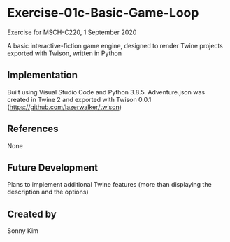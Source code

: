 # Exercise-01c-Basic-Game-Loop

Exercise for MSCH-C220, 1 September 2020

A basic interactive-fiction game engine, designed to render Twine projects exported with Twison, written in Python

## Implementation

Built using Visual Studio Code and Python 3.8.5. Adventure.json was created in Twine 2 and exported with Twison 0.0.1 (https://github.com/lazerwalker/twison)

## References

None

## Future Development

Plans to implement additional Twine features (more than displaying the description and the options)

## Created by

Sonny Kim

